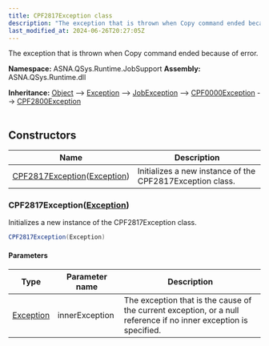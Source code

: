 ```yaml
---
title: CPF2817Exception class
description: "The exception that is thrown when Copy command ended because of error. "
last_modified_at: 2024-06-26T20:27:05Z
---
```


The exception that is thrown when Copy command ended because of error.

**Namespace:** ASNA.QSys.Runtime.JobSupport
**Assembly:** ASNA.QSys.Runtime.dll

**Inheritance:** [Object](https://docs.microsoft.com/en-us/dotnet/api/system.object) --> [Exception](https://docs.microsoft.com/en-us/dotnet/api/system.exception) --> [JobException](/reference/runtime/qsys-runtime-job-support/job-exception.html) --> [CPF0000Exception](/reference/runtime/qsys-runtime-job-support/cpf-exceptions/cpf0000-exception.html) --> [CPF2800Exception](/reference/runtime/qsys-runtime-job-support/cpf-exceptions/cpf2800-exception.html)
<br>
<br>

## Constructors

| Name | Description |
| --- | --- |
| [CPF2817Exception](#cpf2817exceptionexception)([Exception](https://docs.microsoft.com/en-us/dotnet/api/system.exception)) | Initializes a new instance of the CPF2817Exception class.

### CPF2817Exception([Exception](https://docs.microsoft.com/en-us/dotnet/api/system.exception))

Initializes a new instance of the CPF2817Exception class.

```cs
CPF2817Exception(Exception)
```

#### Parameters

| Type | Parameter name | Description
| --- | --- | ---
| [Exception](https://docs.microsoft.com/en-us/dotnet/api/system.exception) | innerException | The exception that is the cause of the current exception, or a null reference if no inner exception is specified.
